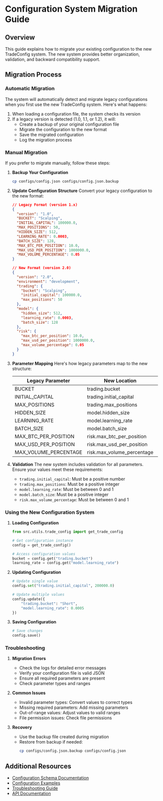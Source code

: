# Configuration System Migration Guide

## Overview

This guide explains how to migrate your existing configuration to the new TradeConfig system. The new system provides better organization, validation, and backward compatibility support.

## Migration Process

### Automatic Migration

The system will automatically detect and migrate legacy configurations when you first use the new TradeConfig system. Here's what happens:

1. When loading a configuration file, the system checks its version
2. If a legacy version is detected (1.0, 1.1, or 1.2), it will:
   - Create a backup of your original configuration file
   - Migrate the configuration to the new format
   - Save the migrated configuration
   - Log the migration process

### Manual Migration

If you prefer to migrate manually, follow these steps:

1. **Backup Your Configuration**
   ```bash
   cp configs/config.json configs/config.json.backup
   ```

2. **Update Configuration Structure**
   Convert your legacy configuration to the new format:

   ```json
   // Legacy Format (version 1.x)
   {
     "version": "1.0",
     "BUCKET": "Scalping",
     "INITIAL_CAPITAL": 100000.0,
     "MAX_POSITIONS": 50,
     "HIDDEN_SIZE": 512,
     "LEARNING_RATE": 0.0003,
     "BATCH_SIZE": 128,
     "MAX_BTC_PER_POSITION": 10.0,
     "MAX_USD_PER_POSITION": 1000000.0,
     "MAX_VOLUME_PERCENTAGE": 0.05
   }

   // New Format (version 2.0)
   {
     "version": "2.0",
     "environment": "development",
     "trading": {
       "bucket": "Scalping",
       "initial_capital": 100000.0,
       "max_positions": 50
     },
     "model": {
       "hidden_size": 512,
       "learning_rate": 0.0003,
       "batch_size": 128
     },
     "risk": {
       "max_btc_per_position": 10.0,
       "max_usd_per_position": 1000000.0,
       "max_volume_percentage": 0.05
     }
   }
   ```

3. **Parameter Mapping**
   Here's how legacy parameters map to the new structure:

   | Legacy Parameter | New Location | Type |
   |-----------------|--------------|------|
   | BUCKET | trading.bucket | string |
   | INITIAL_CAPITAL | trading.initial_capital | number |
   | MAX_POSITIONS | trading.max_positions | integer |
   | HIDDEN_SIZE | model.hidden_size | integer |
   | LEARNING_RATE | model.learning_rate | number |
   | BATCH_SIZE | model.batch_size | integer |
   | MAX_BTC_PER_POSITION | risk.max_btc_per_position | number |
   | MAX_USD_PER_POSITION | risk.max_usd_per_position | number |
   | MAX_VOLUME_PERCENTAGE | risk.max_volume_percentage | number |

4. **Validation**
   The new system includes validation for all parameters. Ensure your values meet these requirements:

   - `trading.initial_capital`: Must be a positive number
   - `trading.max_positions`: Must be a positive integer
   - `model.learning_rate`: Must be between 0 and 1
   - `model.batch_size`: Must be a positive integer
   - `risk.max_volume_percentage`: Must be between 0 and 1

### Using the New Configuration System

1. **Loading Configuration**
   ```python
   from src.utils.trade_config import get_trade_config
   
   # Get configuration instance
   config = get_trade_config()
   
   # Access configuration values
   bucket = config.get("trading.bucket")
   learning_rate = config.get("model.learning_rate")
   ```

2. **Updating Configuration**
   ```python
   # Update single value
   config.set("trading.initial_capital", 200000.0)
   
   # Update multiple values
   config.update({
       "trading.bucket": "Short",
       "model.learning_rate": 0.0005
   })
   ```

3. **Saving Configuration**
   ```python
   # Save changes
   config.save()
   ```

### Troubleshooting

1. **Migration Errors**
   - Check the logs for detailed error messages
   - Verify your configuration file is valid JSON
   - Ensure all required parameters are present
   - Check parameter types and ranges

2. **Common Issues**
   - Invalid parameter types: Convert values to correct types
   - Missing required parameters: Add missing parameters
   - Out-of-range values: Adjust values to valid ranges
   - File permission issues: Check file permissions

3. **Recovery**
   - Use the backup file created during migration
   - Restore from backup if needed:
     ```bash
     cp configs/config.json.backup configs/config.json
     ```

## Additional Resources

- [Configuration Schema Documentation](configuration_schema.md)
- [Configuration Examples](configuration_examples.md)
- [Troubleshooting Guide](configuration_troubleshooting.md)
- [API Documentation](configuration_api.md) 